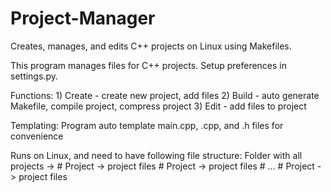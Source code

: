 # Project-Manager
Creates, manages, and edits C++ projects on Linux using Makefiles.

This program manages files for C++ projects. Setup preferences in settings.py.

Functions:
            1) Create - create new project, add files
            2) Build - auto generate Makefile, compile project, compress project
            3) Edit - add files to project

Templating:
            Program auto template main.cpp, .cpp, and .h files for convenience

Runs on Linux, and need to have following file structure:
                Folder with all projects -> # Project -> project files
                                            # Project -> project files
                                            # ...
                                            # Project -> project files
